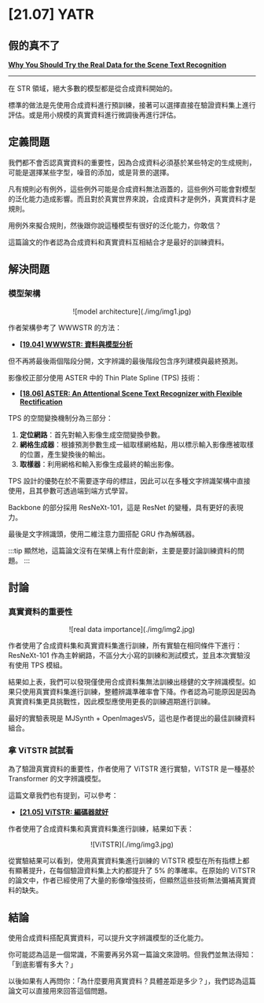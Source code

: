 # [21.07] YATR

## 假的真不了

[**Why You Should Try the Real Data for the Scene Text Recognition**](https://arxiv.org/abs/2107.13938)

---

在 STR 領域，絕大多數的模型都是從合成資料開始的。

標準的做法是先使用合成資料進行預訓練，接著可以選擇直接在驗證資料集上進行評估。或是用小規模的真實資料進行微調後再進行評估。

## 定義問題

我們都不會否認真實資料的重要性，因為合成資料必須基於某些特定的生成規則，可能是選擇某些字型，噪音的添加，或是背景的選擇。

凡有規則必有例外，這些例外可能是合成資料無法涵蓋的，這些例外可能會對模型的泛化能力造成影響。而且對於真實世界來說，合成資料才是例外，真實資料才是規則。

用例外來擬合規則，然後跟你說這種模型有很好的泛化能力，你敢信？

這篇論文的作者認為合成資料和真實資料互相結合才是最好的訓練資料。

## 解決問題

### 模型架構

<div align="center">
<figure style={{"width": "80%"}}>
![model architecture](./img/img1.jpg)
</figure>
</div>

作者架構參考了 WWWSTR 的方法：

- [**[19.04] WWWSTR: 資料與模型分析**](../1904-wwwstr/index.md)

但不再將最後兩個階段分開，文字辨識的最後階段包含序列建模與最終預測。

影像校正部分使用 ASTER 中的 Thin Plate Spline (TPS) 技術：

- [**[18.06] ASTER: An Attentional Scene Text Recognizer with Flexible Rectification**](https://ieeexplore.ieee.org/document/8395027)

TPS 的空間變換機制分為三部分：

1. **定位網路**：首先對輸入影像生成空間變換參數。
2. **網格生成器**：根據預測參數生成一組取樣網格點，用以標示輸入影像應被取樣的位置，產生變換後的輸出。
3. **取樣器**：利用網格和輸入影像生成最終的輸出影像。

TPS 設計的優勢在於不需要逐字母的標註，因此可以在多種文字辨識架構中直接使用，且其參數可透過端到端方式學習。

Backbone 的部分採用 ResNeXt-101，這是 ResNet 的變種，具有更好的表現力。

最後是文字辨識頭，使用二維注意力圖搭配 GRU 作為解碼器。

:::tip
顯然地，這篇論文沒有在架構上有什麼創新，主要是要討論訓練資料的問題。
:::

## 討論

### 真實資料的重要性

<div align="center">
<figure style={{"width": "80%"}}>
![real data importance](./img/img2.jpg)
</figure>
</div>

作者使用了合成資料集和真實資料集進行訓練，所有實驗在相同條件下進行：ResNeXt-101 作為主幹網路，不區分大小寫的訓練和測試模式，並且本次實驗沒有使用 TPS 模組。

結果如上表，我們可以發現僅使用合成資料集無法訓練出穩健的文字辨識模型。如果只使用真實資料集進行訓練，整體辨識準確率會下降。作者認為可能原因是因為真實資料集更具挑戰性，因此模型應使用更長的訓練週期進行訓練。

最好的實驗表現是 MJSynth + OpenImagesV5，這也是作者提出的最佳訓練資料組合。

### 拿 ViTSTR 試試看

為了驗證真實資料的重要性，作者使用了 ViTSTR 進行實驗，ViTSTR 是一種基於 Transformer 的文字辨識模型。

這篇文章我們也有提到，可以參考：

- [**[21.05] ViTSTR: 編碼器就好**](../2105-vitstr/index.md)

作者使用了合成資料集和真實資料集進行訓練，結果如下表：

<div align="center">
<figure style={{"width": "80%"}}>
![ViTSTR](./img/img3.jpg)
</figure>
</div>

從實驗結果可以看到，使用真實資料集進行訓練的 ViTSTR 模型在所有指標上都有顯著提升，在每個驗證資料集上大約都提升了 5% 的準確率。在原始的 ViTSTR 的論文中，作者已經使用了大量的影像增強技術，但顯然這些技術無法彌補真實資料的缺失。

## 結論

使用合成資料搭配真實資料，可以提升文字辨識模型的泛化能力。

你可能認為這是一個常識，不需要再另外寫一篇論文來證明。但我們並無法得知：「到底影響有多大？」

以後如果有人再問你：「為什麼要用真實資料？具體差距是多少？」，我們認為這篇論文可以直接用來回答這個問題。
